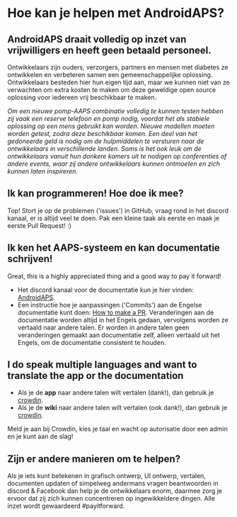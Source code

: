 # Hoe kan je helpen met AndroidAPS?

## AndroidAPS draait volledig op inzet van vrijwilligers en heeft geen betaald personeel.

Ontwikkelaars zijn ouders, verzorgers, partners en mensen met diabetes ze ontwikkelen en verbeteren samen een gemeenschappelijke oplossing. Ontwikkelaars besteden hier hun eigen tijd aan, maar we kunnen niet van ze verwachten om extra kosten te maken om deze geweldige open source oplossing voor iedereen vrij beschikbaar te maken.

*Om een nieuwe pomp-AAPS combinatie volledig te kunnen testen hebben zij vaak een reserve telefoon en pomp nodig, voordat het als stabiele oplossing op een mens gebruikt kan worden. Nieuwe modellen moeten worden getest, zodra deze beschikbaar komen. Een deel van het gedoneerde geld is nodig om de hulpmiddelen te versturen naar de ontwikkelaars in verschillende landen. Soms is het ook leuk om de ontwikkelaars vanuit hun donkere kamers uit te nodigen op conferenties of andere events, waar zij andere ontwikkelaars kunnen ontmoeten en zich kunnen laten inspireren.*

## Ik kan programmeren! Hoe doe ik mee?

Top! Stort je op de problemen ('issues') in GitHub, vraag rond in het discord kanaal, er is altijd veel te doen. Pak een kleine taak als eerste en maak je eerste Pull Request! :)

## Ik ken het AAPS-systeem en kan documentatie schrijven!

Great, this is a highly appreciated thing and a good way to pay it forward!

* Het discord kanaal voor de documentatie kun je hier vinden: [AndroidAPS](https://discord.gg/4fQUWHZ4Mw). 
* Een instructie hoe je aanpassingen ('Commits') aan de Engelse documentatie kunt doen: [How to make a PR](../make-a-PR.md). Veranderingen aan de documentatie worden altijd in het Engels gedaan, vervolgens worden ze vertaald naar andere talen. Er worden in andere talen geen veranderingen gemaakt aan documentatie zelf, alleen vertaald uit het Engels, om de documentatie consistent te houden.

## I do speak multiple languages and want to translate the app or the documentation

* Als je de **app** naar andere talen wilt vertalen (dank!), dan gebruik je [crowdin](https://crowdin.com/project/androidaps).
* Als je de **wiki** naar andere talen wilt vertalen (ook dank!), dan gebruik je [crowdin](https://crowdin.com/project/androidapsdocs). 

Meld je aan bij Crowdin, kies je taal en wacht op autorisatie door een admin en je kunt aan de slag!

## Zijn er andere manieren om te helpen?

Als je iets kunt betekenen in grafisch ontwerp, UI ontwerp, vertalen, documenten updaten of simpelweg andermans vragen beantwoorden in discord & Facebook dan help je de ontwikkelaars enorm, daarmee zorg je ervoor dat zij zich kunnen concentreren op ingewikkeldere dingen. Alle inzet wordt gewaardeerd #payitforward.